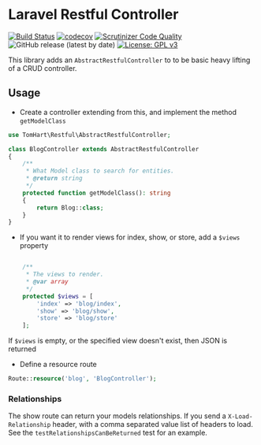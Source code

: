 # Laravel Restful Controller
[![Build Status](https://travis-ci.com/TomHart/laravel-restful-controller.svg?branch=master)](https://travis-ci.com/TomHart/laravel-restful-controller)
[![codecov](https://codecov.io/gh/TomHart/laravel-restful-controller/branch/master/graph/badge.svg)](https://codecov.io/gh/TomHart/laravel-restful-controller)
[![Scrutinizer Code Quality](https://scrutinizer-ci.com/g/TomHart/laravel-restful-controller/badges/quality-score.png?b=master)](https://scrutinizer-ci.com/g/TomHart/laravel-restful-controller/?branch=master)
![GitHub release (latest by date)](https://img.shields.io/github/v/release/TomHart/laravel-restful-controller?color=green)
[![License: GPL v3](https://img.shields.io/badge/License-GPLv3-blue.svg)](https://www.gnu.org/licenses/gpl-3.0)


This library adds an `AbstractRestfulController` to to be basic heavy lifting of a CRUD controller. 


## Usage
* Create a controller extending from this, and implement the method `getModelClass`

```php
use TomHart\Restful\AbstractRestfulController;

class BlogController extends AbstractRestfulController 
{
    /**
     * What Model class to search for entities.
     * @return string
     */
    protected function getModelClass(): string
    {
        return Blog::class;
    }
}

```

* If you want it to render views for index, show, or store, add a `$views` property
```php

    /**
     * The views to render.
     * @var array
     */
    protected $views = [
        'index' => 'blog/index',
        'show' => 'blog/show',
        'store' => 'blog/store'
    ];
```
If `$views` is empty, or the specified view doesn't exist, then JSON is returned
* Define a resource route
```php
Route::resource('blog', 'BlogController');
```

### Relationships

The show route can return your models relationships. If you send a `X-Load-Relationship` header, 
with a comma separated value list of headers to load. See the `testRelationshipsCanBeReturned` test 
for an example.
